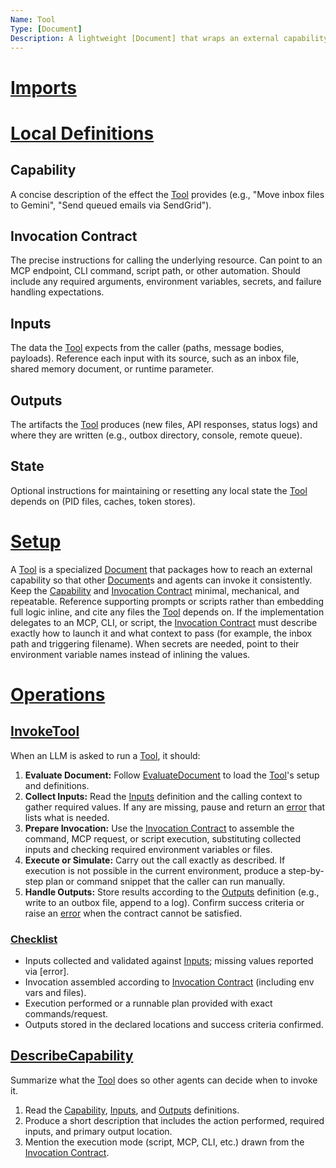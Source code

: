 ```yaml
---
Name: Tool
Type: [Document]
Description: A lightweight [Document] that wraps an external capability—CLI, MCP, script, or API—so Busy agents can invoke it consistently.
---
```

# [Imports](./document.md#imports-section)

[Concept]:./concept.md
[Document]:./document.md
[Operation]:./operation.md
[Tool]:./tool.md
[Capability]:./tool.md#capability
[Invocation Contract]:./tool.md#invocation-contract
[Inputs]:./tool.md#inputs
[Outputs]:./tool.md#outputs
[State]:./tool.md#state
[InvokeTool]:./tool.md#invoketool
[DescribeCapability]:./tool.md#describecapability
[Checklist]:./checklist.md

# [Local Definitions](./document.md#local-definitions-section)
## Capability
A concise description of the effect the [Tool] provides (e.g., "Move inbox files to Gemini", "Send queued emails via SendGrid").

## Invocation Contract
The precise instructions for calling the underlying resource. Can point to an MCP endpoint, CLI command, script path, or other automation. Should include any required arguments, environment variables, secrets, and failure handling expectations.

## Inputs
The data the [Tool] expects from the caller (paths, message bodies, payloads). Reference each input with its source, such as an inbox file, shared memory document, or runtime parameter.

## Outputs
The artifacts the [Tool] produces (new files, API responses, status logs) and where they are written (e.g., outbox directory, console, remote queue).

## State
Optional instructions for maintaining or resetting any local state the [Tool] depends on (PID files, caches, token stores).

# [Setup](./document.md#setup-section)
A [Tool] is a specialized [Document] that packages how to reach an external capability so that other [Document]s and agents can invoke it consistently. Keep the [Capability] and [Invocation Contract] minimal, mechanical, and repeatable. Reference supporting prompts or scripts rather than embedding full logic inline, and cite any files the [Tool] depends on. If the implementation delegates to an MCP, CLI, or script, the [Invocation Contract] must describe exactly how to launch it and what context to pass (for example, the inbox path and triggering filename). When secrets are needed, point to their environment variable names instead of inlining the values.

# [Operations](./document.md#operations-section)

## [InvokeTool][Operation]
When an LLM is asked to run a [Tool], it should:
1.  **Evaluate Document:** Follow [EvaluateDocument](./document.md#evaluatedocument) to load the [Tool]'s setup and definitions.
2.  **Collect Inputs:** Read the [Inputs] definition and the calling context to gather required values. If any are missing, pause and return an [error](./operation.md#error) that lists what is needed.
3.  **Prepare Invocation:** Use the [Invocation Contract] to assemble the command, MCP request, or script execution, substituting collected inputs and checking required environment variables or files.
4.  **Execute or Simulate:** Carry out the call exactly as described. If execution is not possible in the current environment, produce a step-by-step plan or command snippet that the caller can run manually.
5.  **Handle Outputs:** Store results according to the [Outputs] definition (e.g., write to an outbox file, append to a log). Confirm success criteria or raise an [error](./operation.md#error) when the contract cannot be satisfied.

### [Checklist](./checklist.md#checklist)
- Inputs collected and validated against [Inputs]; missing values reported via [error].
- Invocation assembled according to [Invocation Contract] (including env vars and files).
- Execution performed or a runnable plan provided with exact commands/request.
- Outputs stored in the declared locations and success criteria confirmed.

## [DescribeCapability][Operation]
Summarize what the [Tool] does so other agents can decide when to invoke it.
1.  Read the [Capability], [Inputs], and [Outputs] definitions.
2.  Produce a short description that includes the action performed, required inputs, and primary output location.
3.  Mention the execution mode (script, MCP, CLI, etc.) drawn from the [Invocation Contract].
